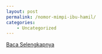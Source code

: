```yaml
---
layout: post
permalink: /nomor-mimpi-ibu-hamil/
categories:
    - Uncategorized
---
```


[Baca Selengkapnya](/04)